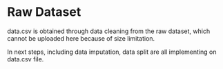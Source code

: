 # Raw Dataset

data.csv is obtained through data cleaning from the raw dataset, which cannot be uploaded here because of size limitation.

In next steps, including data imputation, data split are all implementing on data.csv file.

